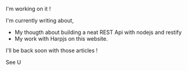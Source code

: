 I'm working on it !

I'm currently writing about,

 - My thougth about building a neat REST Api with nodejs and restify
 - My work with Harpjs on this website.

I'll be back soon with those articles !

See U